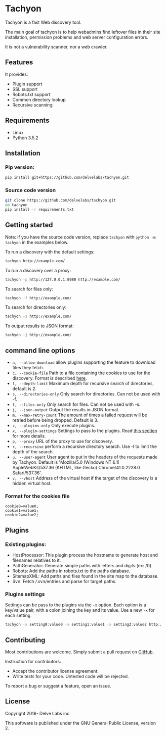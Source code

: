 # Tachyon

Tachyon is a fast Web discovery tool.

The main goal of tachyon is to help webadmins find leftover files in their
site installation, permission problems and web server configuration errors.

It is not a vulnerability scanner, nor a web crawler.

## Features

It provides:
 - Plugin support
 - SSL support
 - Robots.txt support
 - Common directory lookup
 - Recursive scanning

## Requirements    

- Linux
- Python 3.5.2

## Installation

### Pip version:

```bash
pip install git+https://github.com/delvelabs/tachyon.git
```

### Source code version

```bash
git clone https://github.com/delvelabs/tachyon.git
cd tachyon
pip install -r requirements.txt
```

## Getting started

Note: if you have the source code version, replace ```tachyon``` with ```python -m tachyon``` in the examples below.

To run a discovery with the default settings:
```bash
tachyon http://example.com/
```

To run a discovery over a proxy:
```bash
tachyon -p http://127.0.0.1:8080 http://example.com/
```

To search for files only:
```bash
tachyon -f http://example.com/
```

To search for directories only:
```bash
tachyon -s http://example.com/
```

To output results to JSON format:
```bash
tachyon -j http://example.com/
```

## command line options

* ```a, --allow-download``` allow plugins supporting the feature to download files they fetch.
* ```c, --cookie-file``` Path to a file containing the cookies to use for the discovery. Format is described 
                         [here](#format-for-the-cookies-file).
* ```l, --depth-limit``` Maximum depth for recursive search of directories, default is 2.
* ```s, --directories-only``` Only search for directories. Can not be used with -f.
* ```f, --files-only``` Only search for files. Can not be used with -s.
* ```j, --json-output``` Output the results in JSON format.
* ```m, --max-retry-count``` The amount of times a failed request will be retried before being dropped. Default is 3.
* ```z, --plugins-only``` Only execute plugins.
* ```x, --plugin-settings``` Settings to pass to the plugins. Read [this section](#plugins-settings) for more details.
* ```p, --proxy``` URL of the proxy to use for discovery.
* ```r, --recursive``` perform a recursive directory search. Use -l to limit the depth of the search.
* ```u, --user-agent``` User agent to put in the headers of the requests made by Tachyon. Default is 'Mozilla/5.0 
    (Windows NT 6.1) AppleWebKit/537.36 (KHTML, like Gecko) Chrome/41.0.2228.0 Safari/537.36'.
* ```v, --vhost``` Address of the virtual host if the target of the discovery is a hidden virtual host.

### Format for the cookies file

```
cookie0=value0;
cookie1=value1;
cookie2=value2;
```

## Plugins

### Existing plugins:

* HostProcessor: This plugin process the hostname to generate host and filenames relatives to it.
* PathGenerator: Generate simple paths with letters and digits (ex: /0).
* Robots: Add the paths in robots.txt to the paths database.
* SitemapXML: Add paths and files found in the site map to the database.
* Svn: Fetch /.svn/entries and parse for target paths.

### Plugins settings

Settings can be pass to the plugins via the ``-x`` option. Each option is a key/value pair, with a colon joining the key
 and its value. Use a new ``-x`` for each setting.
 
```bash
tachyon -x setting0:value0 -x setting1:value1 -x setting2:value2 http://example.com/
```

## Contributing

Most contributions are welcome. Simply submit a pull request on [GitHub](https://github.com/delvelabs/tachyon/).

Instruction for contributors:
* Accept the contributor license agreement.
* Write tests for your code. Untested code will be rejected.

To report a bug or suggest a feature, open an issue.

## License

Copyright 2018- Delve Labs inc.

This software is published under the GNU General Public License, version 2.
